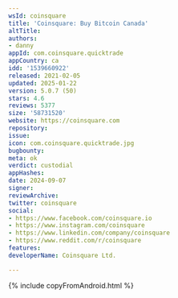 ```yaml
---
wsId: coinsquare
title: 'Coinsquare: Buy Bitcoin Canada'
altTitle: 
authors:
- danny
appId: com.coinsquare.quicktrade
appCountry: ca
idd: '1539660922'
released: 2021-02-05
updated: 2025-01-22
version: 5.0.7 (50)
stars: 4.6
reviews: 5377
size: '58731520'
website: https://coinsquare.com
repository: 
issue: 
icon: com.coinsquare.quicktrade.jpg
bugbounty: 
meta: ok
verdict: custodial
appHashes: 
date: 2024-09-07
signer: 
reviewArchive: 
twitter: coinsquare
social:
- https://www.facebook.com/coinsquare.io
- https://www.instagram.com/coinsquare
- https://www.linkedin.com/company/coinsquare
- https://www.reddit.com/r/coinsquare
features: 
developerName: Coinsquare Ltd.

---
```


{% include copyFromAndroid.html %}